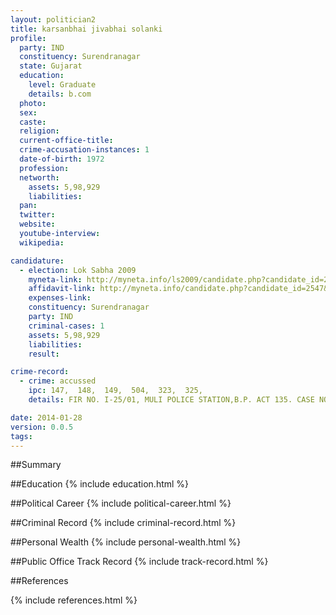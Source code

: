 ```yaml
---
layout: politician2
title: karsanbhai jivabhai solanki
profile: 
  party: IND
  constituency: Surendranagar
  state: Gujarat
  education: 
    level: Graduate
    details: b.com
  photo: 
  sex: 
  caste: 
  religion: 
  current-office-title: 
  crime-accusation-instances: 1
  date-of-birth: 1972
  profession: 
  networth: 
    assets: 5,98,929
    liabilities: 
  pan: 
  twitter: 
  website: 
  youtube-interview: 
  wikipedia: 

candidature: 
  - election: Lok Sabha 2009
    myneta-link: http://myneta.info/ls2009/candidate.php?candidate_id=2547
    affidavit-link: http://myneta.info/candidate.php?candidate_id=2547&scan=original
    expenses-link: 
    constituency: Surendranagar 
    party: IND
    criminal-cases: 1
    assets: 5,98,929
    liabilities: 
    result:  

crime-record: 
  - crime: accussed
    ipc: 147,  148,  149,  504,  323,  325,
    details: FIR NO. I-25/01, MULI POLICE STATION,B.P. ACT 135. CASE NO. 62/2003 COURT- ADD. SESSIONS JUDGE, FAST TRACK, SURENDRANAGAR, CHARGESHITED ON 30.10.2003. ACQUITTED BUT GOVT. FILED CRIMINAL APPEAL IN HON. HIGH COURT AGAINST THE SAME. APPEAL NO. 505/2005, CASE IS PENDING. 

date: 2014-01-28
version: 0.0.5
tags: 
---
```

##Summary


##Education
{% include education.html %}


##Political Career
{% include political-career.html %}


##Criminal Record
{% include criminal-record.html %}


##Personal Wealth
{% include personal-wealth.html %}


##Public Office Track Record
{% include track-record.html %}


##References


{% include references.html %}
